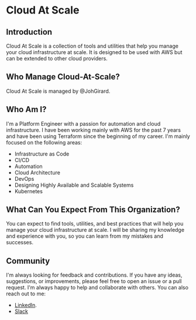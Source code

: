# Cloud At Scale

## Introduction

Cloud At Scale is a collection of tools and utilities that help you manage your cloud infrastructure at scale. It is designed to be used with AWS but can be extended to other cloud providers.

## Who Manage Cloud-At-Scale?

Cloud At Scale is managed by @JohGirard.

## Who Am I?

I'm a Platform Engineer with a passion for automation and cloud infrastructure. I have been working mainly with AWS for the past 7 years and have been using Terraform since the beginning of my career. 
I'm mainly focused on the following areas:
- Infrastructure as Code
- CI/CD
- Automation
- Cloud Architecture
- DevOps
- Designing Highly Available and Scalable Systems
- Kubernetes

## What Can You Expect From This Organization?

You can expect to find tools, utilities, and best practices that will help you manage your cloud infrastructure at scale. I will be sharing my knowledge and experience with you, so you can learn from my mistakes and successes.

## Community

I'm always looking for feedback and contributions. If you have any ideas, suggestions, or improvements, please feel free to open an issue or a pull request. I'm always happy to help and collaborate with others. 
You can also reach out to me:
- [LinkedIn](https://www.linkedin.com/in/johannes-girard/).
- [Slack](https://join.slack.com/t/cloudatscale/shared_invite/zt-2mk8295uv-o9dThFC4NTa8N3izNoVZgQ)
